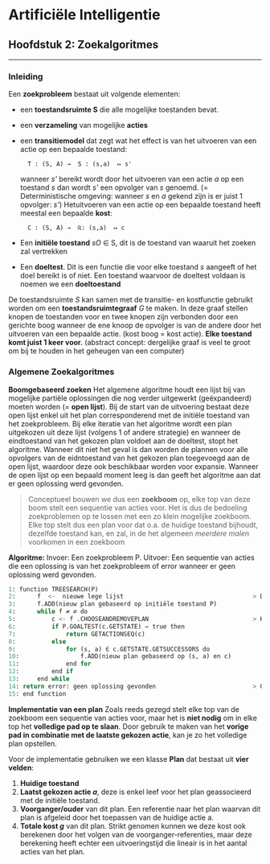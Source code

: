 # Artificiële Intelligentie
## Hoofdstuk 2: Zoekalgoritmes
----

### Inleiding
Een **zoekprobleem** bestaat uit volgende elementen: 
* een **toestandsruimte S** die alle mogelijke toestanden bevat.
* een **verzameling** van mogelijke **acties**
* een **transitiemodel** dat zegt wat het effect is van het uitvoeren van een actie op een bepaalde toestand: 

        T : (S, A) →  S : (s,a)  ↦ s'
    wanneer *s'* bereikt wordt door het uitvoeren van een actie *a* op een toestand *s* dan wordt *s'* een opvolger van *s* genoemd. (= Deterministische omgeving: wanneer *s* en *a* gekend zijn is er juist 1 opvolger: *s'*) 
    Hetuitvoeren van een actie op een bepaalde toestand heeft meestal een bepaalde **kost**:
    
        C : (S, A) →  ℝ: (s,a)  ↦ c

* Een **initiële toestand** *sO* ∈ S, dit is de toestand van waaruit het zoeken zal vertrekken
* Een **doeltest**. Dit is een functie die voor elke toestand *s* aangeeft of het doel bereikt is of niet. Een toestand waarvoor de doeltest voldaan is noemen we een **doeltoestand**

De toestandsruimte *S* kan samen met de transitie- en kostfunctie gebruikt worden om een **toestandsruimtegraaf** *G* te maken. In deze graaf stellen knopen de toestanden voor en twee knopen zijn verbonden door een gerichte boog wanneer de ene knoop de opvolger is van de andere door het uitvoeren van een bepaalde actie. (kost boog = kost actie). **Elke toestand komt juist 1 keer voor.** (abstract concept: dergelijke graaf is veel te groot om bij te houden in het geheugen van een computer)

### Algemene Zoekalgoritmes
**Boomgebaseerd zoeken**
Het algemene algoritme houdt een lijst bij van mogelijke partiële oplossingen die nog verder uitgewerkt (geëxpandeerd) moeten worden (= **open lijst**). Bij de start van de uitvoering bestaat deze open lijst enkel uit het plan corresponderend met de initiële toestand van het zoekprobleem. Bij elke iteratie van het algoritme wordt een plan uitgekozen uit deze lijst (volgens 1 of andere strategie) en wanneer de eindtoestand van het gekozen plan voldoet aan de doeltest, stopt het algoritme. Wanneer dit niet het geval is dan worden de plannen voor alle opvolgers van de eidntoestand van het gekozen plan toegevoegd aan de open lijst, waardoor deze ook beschikbaar worden voor expansie. Wanneer de open lijst op een bepaald moment leeg is dan geeft het algoritme aan dat er geen oplossing werd gevonden.
> Conceptueel bouwen we dus een **zoekboom** op, elke top van deze boom stelt een sequentie van acties voor. Het is dus de bedoeling zoekproblemen op te lossen met een zo klein mogelijke zoekboom. Elke top stelt dus een plan voor dat o.a. de huidige toestand bijhoudt, dezelfde toestand kan, en zal, in de het algemeen *meerdere malen* voorkomen in een zoekboom


**Algoritme:**
Invoer: Een zoekprobleem P.
Uitvoer:  Een sequentie van acties die een oplossing is van het zoekprobleem of error wanneer er geen oplossing werd gevonden.
```python
1: function TREESEARCH(P)
2:      f  <-  nieuwe lege lijst                                    > De open lijst
3:      f.ADD(nieuw plan gebaseerd op initiële toestand P)
4:      while f ≠ ∅ do
5:          c <- f .CHOOSEANDREMOVEPLAN                             > Kies het volgende plan
6:          if P.GOALTEST(c.GETSTATE) = true then
7:              return GETACTIONSEQ(c)
8:          else
9:              for (s, a) ∈ c.GETSTATE.GETSUCCESSORS do
10:                 f.ADD(nieuw plan gebaseerd op (s, a) en c)
11:             end for
12:         end if
13:     end while
14: return error: geen oplossing gevonden                           > Open lijst is leeg.
15: end function
```

**Implementatie van een plan**
Zoals reeds gezegd stelt elke top van de zoekboom een sequentie van acties voor, maar het is **niet nodig** om in elke top het **volledige pad op te slaan**. Door gebruik te maken van het **vorige pad in combinatie met de laatste gekozen actie**, kan je zo het volledige plan opstellen. 

Voor de implementatie gebruiken we een klasse **Plan** dat bestaat uit **vier velden**: 
1. **Huidige toestand**
2. **Laatst gekozen actie _a_**, deze is enkel leef voor het plan geassocieerd met de initiële toestand.
3. **Voorganger/ouder** van dit plan. Een referentie naar het plan waarvan dit plan is afgeleid door het toepassen van de huidige actie a.
4. **Totale kost _g_** van dit plan.  Strikt genomen kunnen we deze kost ook berekenen door het volgen van de voorganger-referenties, maar deze berekening heeft echter een uitvoeringstijd die lineair is in het aantal acties van het plan.


